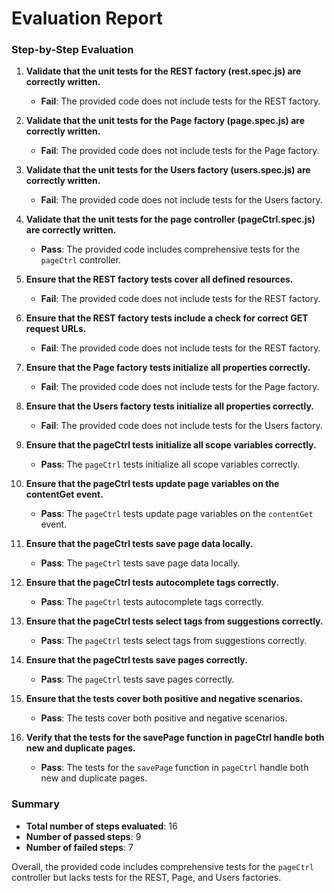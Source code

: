 # Evaluation Report

### Step-by-Step Evaluation

1. **Validate that the unit tests for the REST factory (rest.spec.js) are correctly written.**
   - **Fail**: The provided code does not include tests for the REST factory.

2. **Validate that the unit tests for the Page factory (page.spec.js) are correctly written.**
   - **Fail**: The provided code does not include tests for the Page factory.

3. **Validate that the unit tests for the Users factory (users.spec.js) are correctly written.**
   - **Fail**: The provided code does not include tests for the Users factory.

4. **Validate that the unit tests for the page controller (pageCtrl.spec.js) are correctly written.**
   - **Pass**: The provided code includes comprehensive tests for the `pageCtrl` controller.

5. **Ensure that the REST factory tests cover all defined resources.**
   - **Fail**: The provided code does not include tests for the REST factory.

6. **Ensure that the REST factory tests include a check for correct GET request URLs.**
   - **Fail**: The provided code does not include tests for the REST factory.

7. **Ensure that the Page factory tests initialize all properties correctly.**
   - **Fail**: The provided code does not include tests for the Page factory.

8. **Ensure that the Users factory tests initialize all properties correctly.**
   - **Fail**: The provided code does not include tests for the Users factory.

9. **Ensure that the pageCtrl tests initialize all scope variables correctly.**
   - **Pass**: The `pageCtrl` tests initialize all scope variables correctly.

10. **Ensure that the pageCtrl tests update page variables on the contentGet event.**
    - **Pass**: The `pageCtrl` tests update page variables on the `contentGet` event.

11. **Ensure that the pageCtrl tests save page data locally.**
    - **Pass**: The `pageCtrl` tests save page data locally.

12. **Ensure that the pageCtrl tests autocomplete tags correctly.**
    - **Pass**: The `pageCtrl` tests autocomplete tags correctly.

13. **Ensure that the pageCtrl tests select tags from suggestions correctly.**
    - **Pass**: The `pageCtrl` tests select tags from suggestions correctly.

14. **Ensure that the pageCtrl tests save pages correctly.**
    - **Pass**: The `pageCtrl` tests save pages correctly.

15. **Ensure that the tests cover both positive and negative scenarios.**
    - **Pass**: The tests cover both positive and negative scenarios.

16. **Verify that the tests for the savePage function in pageCtrl handle both new and duplicate pages.**
    - **Pass**: The tests for the `savePage` function in `pageCtrl` handle both new and duplicate pages.

### Summary

- **Total number of steps evaluated**: 16
- **Number of passed steps**: 9
- **Number of failed steps**: 7

Overall, the provided code includes comprehensive tests for the `pageCtrl` controller but lacks tests for the REST, Page, and Users factories.